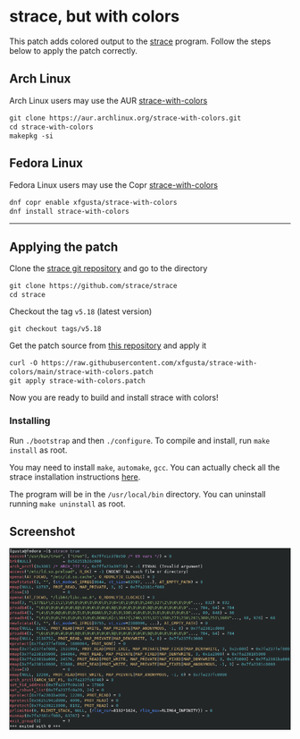 # strace, but with colors

This patch adds colored output to the [strace](https://strace.io/) program. Follow the steps below to apply the patch correctly.

## Arch Linux

Arch Linux users may use the AUR [strace-with-colors](https://aur.archlinux.org/packages/strace-with-colors)

```
git clone https://aur.archlinux.org/strace-with-colors.git
cd strace-with-colors
makepkg -si
```

## Fedora Linux

Fedora Linux users may use the Copr [strace-with-colors](https://copr.fedorainfracloud.org/coprs/xfgusta/strace-with-colors/)

```
dnf copr enable xfgusta/strace-with-colors
dnf install strace-with-colors
```

---

## Applying the patch

Clone the [strace git repository](https://github.com/strace/strace) and go to the directory

```
git clone https://github.com/strace/strace
cd strace
```

Checkout the tag `v5.18` (latest version)

```
git checkout tags/v5.18
```

Get the patch source from [this repository](https://github.com/xfgusta/strace-with-colors) and apply it

```
curl -O https://raw.githubusercontent.com/xfgusta/strace-with-colors/main/strace-with-colors.patch
git apply strace-with-colors.patch
```

Now you are ready to build and install strace with colors!

### Installing

Run `./bootstrap` and then `./configure`. To compile and install, run `make install` as root.

You may need to install `make`, `automake`, `gcc`. You can actually check all the strace installation instructions [here](https://github.com/strace/strace/blob/master/README-configure).

The program will be in the `/usr/local/bin` directory. You can uninstall running `make uninstall` as root.

## Screenshot

![](screenshot.png)
